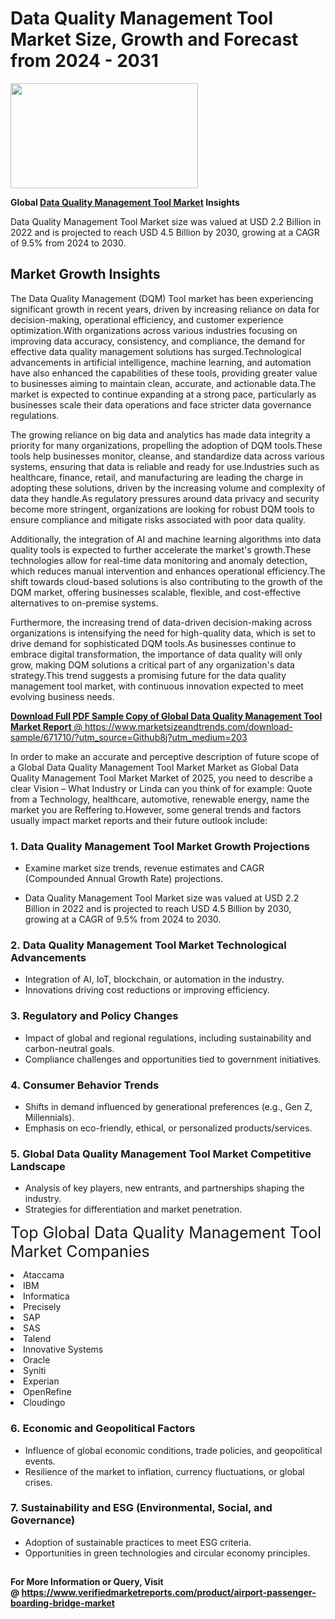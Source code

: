 <H1>Data Quality Management Tool Market Size, Growth and Forecast from 2024 - 2031</H1><img class="aligncenter size-medium wp-image-584254" src="https://thirdeyenews.in/wp-content/uploads/2024/09/Global-Market-Research-300x168.jpeg" alt="" width="300" height="168" /><p><strong>Global&nbsp;<a href="https://www.marketsizeandtrends.com/download-sample/671710/?utm_source=Github8j?utm_medium=203">Data Quality Management Tool Market</a> Insights</strong></p><p>Data Quality Management Tool Market size was valued at USD 2.2 Billion in 2022 and is projected to reach USD 4.5 Billion by 2030, growing at a CAGR of 9.5% from 2024 to 2030.</p><p><h2>Market Growth Insights</h2> <p>The Data Quality Management (DQM) Tool market has been experiencing significant growth in recent years, driven by increasing reliance on data for decision-making, operational efficiency, and customer experience optimization.With organizations across various industries focusing on improving data accuracy, consistency, and compliance, the demand for effective data quality management solutions has surged.Technological advancements in artificial intelligence, machine learning, and automation have also enhanced the capabilities of these tools, providing greater value to businesses aiming to maintain clean, accurate, and actionable data.The market is expected to continue expanding at a strong pace, particularly as businesses scale their data operations and face stricter data governance regulations.</p> <p><a href="#"></a></p> <p>The growing reliance on big data and analytics has made data integrity a priority for many organizations, propelling the adoption of DQM tools.These tools help businesses monitor, cleanse, and standardize data across various systems, ensuring that data is reliable and ready for use.Industries such as healthcare, finance, retail, and manufacturing are leading the charge in adopting these solutions, driven by the increasing volume and complexity of data they handle.As regulatory pressures around data privacy and security become more stringent, organizations are looking for robust DQM tools to ensure compliance and mitigate risks associated with poor data quality.</p> <p>Additionally, the integration of AI and machine learning algorithms into data quality tools is expected to further accelerate the market's growth.These technologies allow for real-time data monitoring and anomaly detection, which reduces manual intervention and enhances operational efficiency.The shift towards cloud-based solutions is also contributing to the growth of the DQM market, offering businesses scalable, flexible, and cost-effective alternatives to on-premise systems.</p> <p>Furthermore, the increasing trend of data-driven decision-making across organizations is intensifying the need for high-quality data, which is set to drive demand for sophisticated DQM tools.As businesses continue to embrace digital transformation, the importance of data quality will only grow, making DQM solutions a critical part of any organization's data strategy.This trend suggests a promising future for the data quality management tool market, with continuous innovation expected to meet evolving business needs.</p> <p><a href="#"></p><p><span class=""><strong>Download Full PDF Sample Copy of Global Data Quality Management Tool Market Report</strong> @ <a href="https://www.marketsizeandtrends.com/download-sample/671710/?utm_source=Github8j?utm_medium=203" target="_blank">https://www.marketsizeandtrends.com/download-sample/671710/?utm_source=Github8j?utm_medium=203</a></span></p><p>In order to make an accurate and perceptive description of future scope of a Global&nbsp;Data Quality Management Tool Market Market as Global&nbsp;Data Quality Management Tool Market Market of 2025, you need to describe a clear Vision &ndash; What Industry or Linda can you think of for example: Quote from a Technology, healthcare, automotive, renewable energy, name the market you are Reffering to.However, some general trends and factors usually impact market reports and their future outlook include:</p><h3>1.&nbsp;<strong>Data Quality Management Tool Market Growth Projections</strong></h3><ul><li>Examine market size trends, revenue estimates and CAGR (Compounded Annual Growth Rate) projections.</li><li><p>Data Quality Management Tool Market size was valued at USD 2.2 Billion in 2022 and is projected to reach USD 4.5 Billion by 2030, growing at a CAGR of 9.5% from 2024 to 2030.</p></li></ul><h3>2.&nbsp;<strong>Data Quality Management Tool Market Technological Advancements</strong></h3><ul><li>Integration of AI, IoT, blockchain, or automation in the industry.</li><li>Innovations driving cost reductions or improving efficiency.</li></ul><h3>3.&nbsp;<strong>Regulatory and Policy Changes</strong></h3><ul><li>Impact of global and regional regulations, including sustainability and carbon-neutral goals.</li><li>Compliance challenges and opportunities tied to government initiatives.</li></ul><h3>4.&nbsp;<strong>Consumer Behavior Trends</strong></h3><ul><li>Shifts in demand influenced by generational preferences (e.g., Gen Z, Millennials).</li><li>Emphasis on eco-friendly, ethical, or personalized products/services.</li></ul><h3>5.&nbsp;<strong>Global Data Quality Management Tool Market Competitive Landscape</strong></h3><ul><li>Analysis of key players, new entrants, and partnerships shaping the industry.</li><li>Strategies for differentiation and market penetration.</li></ul><p data-pm-slice="1 1 []"><span style="color: inherit; font-family: inherit; font-size: 25px;">Top Global Data Quality Management Tool Market Companies</span></p><div class="" data-test-id=""><p><li>Ataccama</li><li> IBM</li><li> Informatica</li><li> Precisely</li><li> SAP</li><li> SAS</li><li> Talend</li><li> Innovative Systems</li><li> Oracle</li><li> Syniti</li><li> Experian</li><li> OpenRefine</li><li> Cloudingo</li></p></div><h3>6.&nbsp;<strong>Economic and Geopolitical Factors</strong></h3><ul><li>Influence of global economic conditions, trade policies, and geopolitical events.</li><li>Resilience of the market to inflation, currency fluctuations, or global crises.</li></ul><h3>7.&nbsp;<strong>Sustainability and ESG (Environmental, Social, and Governance)</strong></h3><ul><li>Adoption of sustainable practices to meet ESG criteria.</li><li>Opportunities in green technologies and circular economy principles.</li></ul><h2><strong style="font-size: 14px;">For More Information or Query, Visit @&nbsp;</strong><a style="background-color: #ffffff; font-size: 14px;" href="https://www.marketsizeandtrends.com/report/data-quality-management-tool-market/" target="_blank">https://www.verifiedmarketreports.com/product/airport-passenger-boarding-bridge-market</a></h2>